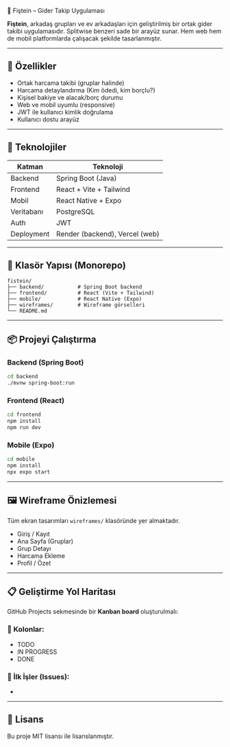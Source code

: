 🧾 Fiştein – Gider Takip Uygulaması

**Fiştein**, arkadaş grupları ve ev arkadaşları için geliştirilmiş bir ortak gider takibi uygulamasıdır. Splitwise benzeri sade bir arayüz sunar. Hem web hem de mobil platformlarda çalışacak şekilde tasarlanmıştır.

---

## 🚀 Özellikler

* Ortak harcama takibi (gruplar halinde)
* Harcama detaylandırma (Kim ödedi, kim borçlu?)
* Kişisel bakiye ve alacak/borç durumu
* Web ve mobil uyumlu (responsive)
* JWT ile kullanıcı kimlik doğrulama
* Kullanıcı dostu arayüz

---

## 🧱 Teknolojiler

| Katman     | Teknoloji                      |
| ---------- | ------------------------------ |
| Backend    | Spring Boot (Java)             |
| Frontend   | React + Vite + Tailwind        |
| Mobil      | React Native + Expo            |
| Veritabanı | PostgreSQL                     |
| Auth       | JWT                            |
| Deployment | Render (backend), Vercel (web) |

---

## 📁 Klasör Yapısı (Monorepo)

```
fistein/
├── backend/           # Spring Boot backend
├── frontend/          # React (Vite + Tailwind)
├── mobile/            # React Native (Expo)
├── wireframes/        # Wireframe görselleri
└── README.md
```

---

## 📦 Projeyi Çalıştırma

### Backend (Spring Boot)

```bash
cd backend
./mvnw spring-boot:run
```

### Frontend (React)

```bash
cd frontend
npm install
npm run dev
```

### Mobile (Expo)

```bash
cd mobile
npm install
npx expo start
```

---

## 🖼️ Wireframe Önizlemesi

Tüm ekran tasarımları `wireframes/` klasöründe yer almaktadır.

* Giriş / Kayıt
* Ana Sayfa (Gruplar)
* Grup Detayı
* Harcama Ekleme
* Profil / Özet

---

## 📋 Geliştirme Yol Haritası

GitHub Projects sekmesinde bir **Kanban board** oluşturulmalı:

### 🔨 Kolonlar:

* TODO
* IN PROGRESS
* DONE

### 🎯 İlk İşler (Issues):

*

---

## 📄 Lisans

Bu proje MIT lisansı ile lisanslanmıştır.
